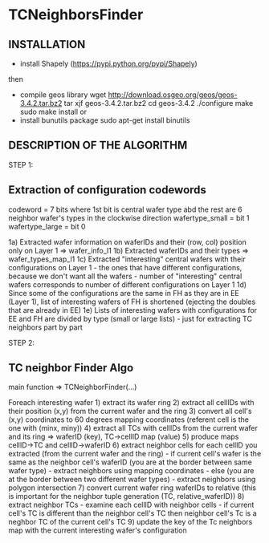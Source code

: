 # TCNeighborsFinder

INSTALLATION
------------

- install Shapely (https://pypi.python.org/pypi/Shapely)

then

- compile geos library
	wget http://download.osgeo.org/geos/geos-3.4.2.tar.bz2
	tar xjf geos-3.4.2.tar.bz2
	cd geos-3.4.2
	./configure
	make
	sudo make install
or
- install bunutils package 
	sudo apt-get install binutils

DESCRIPTION OF THE ALGORITHM
----------------------------
STEP 1:

Extraction of configuration codewords
------------------------------------- 
codeword = 7 bits where 1st bit is central wafer type abd the rest are 6 neighbor wafer's types in the clockwise direction
wafertype_small = bit 1
wafertype_large = bit 0

1a) Extracted wafer information on waferIDs and their (row, col) position only on Layer 1 => wafer_info_l1
1b) Extracted waferIDs and their types => wafer_types_map_l1
1c) Extracted "interesting" central wafers with their configurations on Layer 1 
    - the ones that have different configurations, because we don't want all the wafers
    - number of "interesting" central wafers corresponds to number of different configurations on Layer 1
1d) Since some of the configurations are the same in FH as they are in EE (Layer 1), list of interesting wafers of FH is shortened (ejecting the doubles that are already in EE)
1e) Lists of interesting wafers with configurations for EE and FH are divided by type (small or large lists)
    - just for extracting TC neighbors part by part

STEP 2:

TC neighbor Finder Algo
-----------------------
main function => TCNeighborFinder(...)

Foreach interesting wafer 
    1) extract its wafer ring
    2) extract all cellIDs with their position (x,y) from the  current wafer and the ring
    3) convert all cell's (x,y) coordinates to 60 degrees mapping coordinates (referent cell is the one with (minx, miny))
    4) extract all TCs with cellIDs from the current wafer and its ring => waferID (key), TC->cellID map (value)
    5) produce maps cellID->TC and cellID->waferID 
    6) extract neighbor cells for each cellID you extracted (from the current wafer and the ring)
        - if current cell's wafer is the same as the neighbor cell's waferID (you are at the border between same wafer type)
            - extract neighbors using mapping coordinates
        - else (you are at the border between two different wafer types)
            - extract neighbors using polygon intersection
    7) convert current wafer ring waferIDs to relative (this is important for the neighbor tuple generation (TC, relative_waferID))
    8) extract neighbor TCs
        - examine each cellID with neighbor cells 
            - if current cell's TC is different than the neighbor cell's TC then neighbor cell's Tc is a neghbor TC of the current cell's TC
    9) update the key of the Tc neighbors map with the current interesting wafer's configuration          
